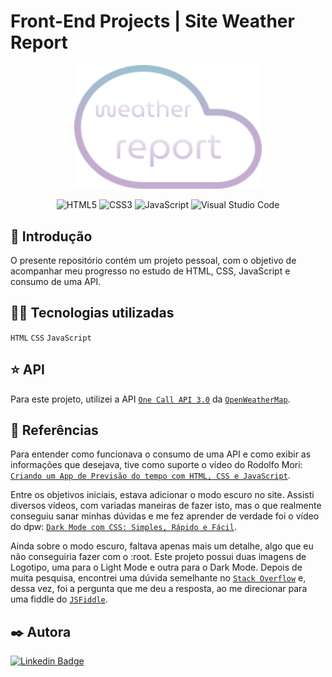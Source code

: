 # Front-End Projects | Site Weather Report

<p align="center">
  <img src="https://github.com/JonesThar/FrontEndProjects/blob/main/SiteClima/images/LogoTemaEscuro.svg" alt="Weather Report Logo" width="300">
</p>

<div align="center">
  
![HTML5](https://img.shields.io/badge/html5-%23E34F26.svg?style=for-the-badge&logo=html5&logoColor=white) ![CSS3](https://img.shields.io/badge/css3-%231572B6.svg?style=for-the-badge&logo=css3&logoColor=white) ![JavaScript](https://img.shields.io/badge/javascript-%23323330.svg?style=for-the-badge&logo=javascript&logoColor=%23F7DF1E) ![Visual Studio Code](https://img.shields.io/badge/Visual%20Studio%20Code-0078d7.svg?style=for-the-badge&logo=visual-studio-code&logoColor=white)

</div>

## 🚀 Introdução
O presente repositório contém um projeto pessoal, com o objetivo de acompanhar meu progresso no estudo de HTML, CSS, JavaScript e consumo de uma API.


## 👨‍💻 Tecnologias utilizadas

`HTML`
`CSS`
`JavaScript`


## ⭐ API
Para este projeto, utilizei a API [`One Call API 3.0`](https://openweathermap.org/api) da [`OpenWeatherMap`](https://openweathermap.org/).


## 📔 Referências
Para entender como funcionava o consumo de uma API e como exibir as informações que desejava, tive como suporte o vídeo do Rodolfo Mori: [`Criando um App de Previsão do tempo com HTML, CSS e JavaScript`](https://www.youtube.com/watch?v=qxzqEuAOYZ4).

Entre os objetivos iniciais, estava adicionar o modo escuro no site. Assisti diversos vídeos, com variadas maneiras de fazer isto, mas o que realmente conseguiu sanar minhas dúvidas e me fez aprender de verdade foi o vídeo do dpw: [`Dark Mode com CSS: Simples, Rápido e Fácil`](https://www.youtube.com/watch?v=rnkdLX6mOD4).

Ainda sobre o modo escuro, faltava apenas mais um detalhe, algo que eu não conseguiria fazer com o :root. Este projeto possui duas imagens de Logotipo, uma para o Light Mode e outra para o Dark Mode. Depois de muita pesquisa, encontrei uma dúvida semelhante no [`Stack Overflow`](https://pt.stackoverflow.com/questions/68549/checkbox-que-troca-imagem-em-javascript) e, dessa vez, foi a pergunta que me deu a resposta, ao me direcionar para uma fiddle do [`JSFiddle`](https://jsfiddle.net/y015gunx/1/).


## ✒️ Autora

[![Linkedin Badge](https://img.shields.io/badge/-Thársyla_Jones-blue?style=flat-square&logo=Linkedin&logoColor=white&link=https://www.linkedin.com/in/tharsyla-jones/)](https://www.linkedin.com/in/tharsyla-jones/)
